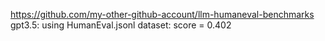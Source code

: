 https://github.com/my-other-github-account/llm-humaneval-benchmarks
gpt3.5:
using HumanEval.jsonl dataset: score = 0.402
